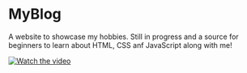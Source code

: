 # MyBlog

A website to showcase my hobbies. Still in progress and a source for beginners to learn about HTML, CSS anf JavaScript along with me!


[![Watch the video](https://i.imgur.com/vKb2F1B.png)](https://youtu.be/vt5fpE0bzSY)
